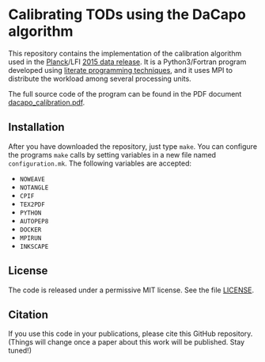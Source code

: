 # Calibrating TODs using the DaCapo algorithm

This repository contains the implementation of the calibration
algorithm used in the
[Planck](http://www.cosmos.esa.int/web/planck)/LFI
[2015 data release](http://www.cosmos.esa.int/web/planck/pla). It is a
Python3/Fortran program developed using
[literate programming techniques](https://en.wikipedia.org/wiki/Literate_programming),
and it uses MPI to distribute the workload among several processing
units.

The full source code of the program can be found in the PDF document
[dacapo_calibration.pdf](https://github.com/ziotom78/dacapo_calibration/dacapo_calibration.pdf).

## Installation

After you have downloaded the repository, just type `make`. You can
configure the programs `make` calls by setting variables in a new
file named `configuration.mk`. The following variables are
accepted:
- `NOWEAVE`
- `NOTANGLE`
- `CPIF`
- `TEX2PDF`
- `PYTHON`
- `AUTOPEP8`
- `DOCKER`
- `MPIRUN`
- `INKSCAPE`

## License

The code is released under a permissive MIT license. See the file
[LICENSE](https://github.com/ziotom78/dacapo_calibration/LICENSE).

## Citation

If you use this code in your publications, please cite this GitHub
repository. (Things will change once a paper about this work will be
published. Stay tuned!)
